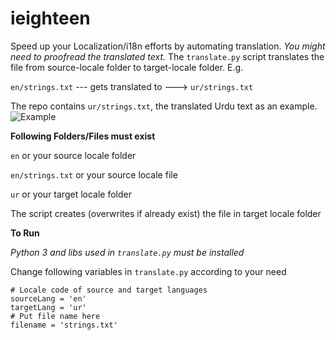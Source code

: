 # ieighteen
Speed up your Localization/i18n efforts by automating translation. *You might need to proofread the translated text.* The `translate.py` script translates the file from source-locale folder to target-locale folder. E.g.

`en/strings.txt` --- gets translated to ---> `ur/strings.txt`

The repo contains `ur/strings.txt`, the translated Urdu text as an example. 
![Example](http://i.imgur.com/Q8zgBlx.png)

**Following Folders/Files must exist**

`en` or your source locale folder

`en/strings.txt` or your source locale file

`ur` or your target locale folder

The script creates (overwrites if already exist) the file in target locale folder

**To Run**

*Python 3 and libs used in `translate.py` must be installed*

Change following variables in `translate.py` according to your need

    # Locale code of source and target languages
    sourceLang = 'en'
    targetLang = 'ur'
    # Put file name here
    filename = 'strings.txt'

